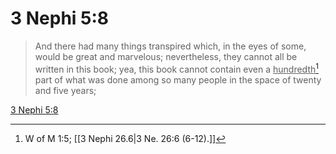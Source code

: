 # 3 Nephi 5:8

> And there had many things transpired which, in the eyes of some, would be great and marvelous; nevertheless, they cannot all be written in this book; yea, this book cannot contain even a <u>hundredth</u>[^a] part of what was done among so many people in the space of twenty and five years;

[3 Nephi 5:8](https://www.churchofjesuschrist.org/study/scriptures/bofm/3-ne/5?lang=eng&id=p8#p8)


[^a]: W of M 1:5; [[3 Nephi 26.6|3 Ne. 26:6 (6-12).]]
